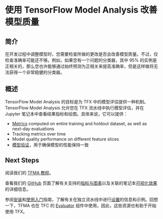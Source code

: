 # 使用 TensorFlow Model Analysis 改善模型质量

## 简介

在开发过程中调整模型时，您需要检查所做的更改是否会改善模型质量。不过，仅检查准确率可能还不够。例如，如果您有一个问题的分类器，其中 95% 的实例是正相关的，那么您也许能够通过始终预测为正相关来提高准确率，但是这样做将无法获得一个非常稳健的分类器。

## 概述

TensorFlow Model Analysis 的目标是为 TFX 中的模型评估提供一种机制。TensorFlow Model Analysis 允许您在 TFX 流水线中执行模型评估，并在 Jupyter 笔记本中查看结果指标和绘图。具体来说，它可以提供：

- [Metrics](../model_analysis/metrics) computed on entire training and holdout dataset, as well as next-day evaluations
- Tracking metrics over time
- Model quality performance on different feature slices
- [模型验证](../model_analysis/model_validations)，用于确保模型的性能保持一致

## Next Steps

阅读我们的 [TFMA 教程](../tutorials/model_analysis/tfma_basic)。

查看我们的 [GitHub](https://github.com/tensorflow/model-analysis) 页面了解有关支持的[指标与图表](../model_analysis/metrics)以及关联的笔记本[可视化效果](../model_analysis/visualizations)的详细信息。

参阅[安装](../model_analysis/install)和[使用入门](../model_analysis/get_started)指南，了解有关在独立流水线中进行[设置](../model_analysis/setup)的信息和示例。回想一下，TFMA 也在 TFC 的 [Evaluator](evaluator.md) 组件中使用，因此，这些资源也有助于开始使用 TFX。
